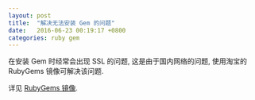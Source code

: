 ```yaml
---
layout: post
title:  "解决无法安装 Gem 的问题"
date:   2016-06-23 00:19:17 +0800
categories: ruby gem
---
```


在安装 Gem 时经常会出现 SSL 的问题, 这是由于国内网络的问题, 使用淘宝的 RubyGems 镜像可解决该问题.

详见 [RubyGems 镜像](https://ruby.taobao.org/).

